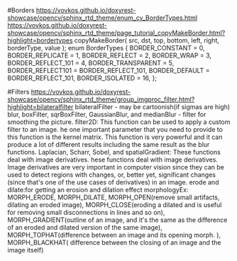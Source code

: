 #Borders
https://vovkos.github.io/doxyrest-showcase/opencv/sphinx_rtd_theme/enum_cv_BorderTypes.html
https://vovkos.github.io/doxyrest-showcase/opencv/sphinx_rtd_theme/page_tutorial_copyMakeBorder.html?highlight=bordertypes
copyMakeBorder( src, dst, top, bottom, left, right, borderType, value );
enum BorderTypes
{
    BORDER_CONSTANT    = 0,
    BORDER_REPLICATE   = 1,
    BORDER_REFLECT     = 2,
    BORDER_WRAP        = 3,
    BORDER_REFLECT_101 = 4,
    BORDER_TRANSPARENT = 5,
    BORDER_REFLECT101  = BORDER_REFLECT_101,
    BORDER_DEFAULT     = BORDER_REFLECT_101,
    BORDER_ISOLATED    = 16,
};

#Filters
https://vovkos.github.io/doxyrest-showcase/opencv/sphinx_rtd_theme/group_imgproc_filter.html?highlight=bilateralfilter
bilateralFilter - may be cartoonish(if sigmas are high)
blur, boxFilter, sqrBoxFilter, GaussianBlur, and medianBlur - filter for smoothing the picture. 
filter2D: This function can be used to apply a custom filter to an image. he one important parameter that you need to provide to this function is the kernel matrix. This function is very powerful and it can produce a lot of different results including the same result as the blur functions.
Laplacian, Scharr, Sobel, and spatialGradient: These functions deal with image derivatives. hese functions deal with image derivatives. Image derivatives are very important in computer vision since they can be used to detect regions with changes, or, better yet, significant changes (since that's one of the use cases of derivatives) in an image.
erode and dilate:for getting an erosion and dilation effect
morphologyEx: MORPH_ERODE, MORPH_DILATE, MORPH_OPEN(remove small artifacts, dilating an eroded image), MORPH_CLOSE(eroding a dilated and is useful for removing small disconnections in lines and so on), MORPH_GRADIENT(outline of an image, and it's the same as the difference of an eroded and dilated version of the same image), MORPH_TOPHAT(difference between an image and its opening morph. ), MORPH_BLACKHAT( difference between the closing of an image and the image itself)
